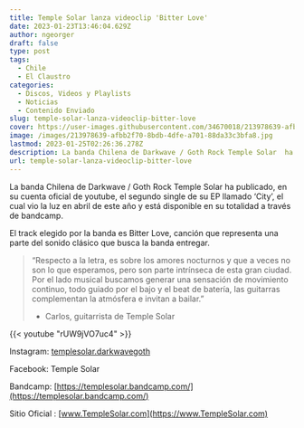 ```yaml
---
title: Temple Solar lanza videoclip 'Bitter Love'
date: 2023-01-23T13:46:04.629Z
author: ngeorger
draft: false
type: post
tags:
  - Chile
  - El Claustro
categories:
  - Discos, Videos y Playlists
  - Noticias
  - Contenido Enviado
slug: temple-solar-lanza-videoclip-bitter-love
cover: https://user-images.githubusercontent.com/34670018/213978639-afbb2f70-8bdb-4dfe-a701-88da33c3bfa8.jpg
image: /images/213978639-afbb2f70-8bdb-4dfe-a701-88da33c3bfa8.jpg
lastmod: 2023-01-25T02:26:36.278Z
description: La banda Chilena de Darkwave / Goth Rock Temple Solar  ha publicado, en su cuenta oficial de youtube, el segundo single de su EP llamado ‘City’
url: temple-solar-lanza-videoclip-bitter-love
---
```


La banda Chilena de Darkwave / Goth Rock Temple Solar  ha publicado, en su cuenta oficial de youtube, el segundo single de su EP llamado ‘City’, el cual  vio la luz en abril de este año y está disponible en su totalidad a través de bandcamp.

El track elegido por la banda es  Bitter Love, canción que representa una parte del sonido clásico que busca la banda entregar.

> “Respecto a la letra, es sobre los amores nocturnos y que a veces no son lo que esperamos, pero son parte intrínseca de esta gran ciudad. Por el lado musical buscamos generar una sensación de movimiento continuo, todo guiado por el bajo y el beat de batería, las guitarras complementan la atmósfera e invitan a bailar.”
>
> - Carlos, guitarrista de Temple Solar

{{< youtube "rUW9jVO7uc4" >}}

Instagram: [templesolar.darkwavegoth](https://instagram.com/templesolar.darkwavegoth)

Facebook: Temple Solar

Bandcamp: [https://templesolar.bandcamp.com/](https://templesolar.bandcamp.com/)

Sitio Oficial : [www.TempleSolar.com](https://www.TempleSolar.com)
